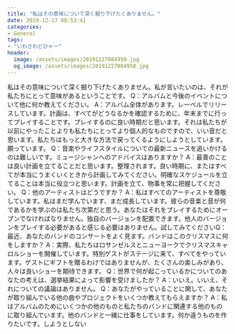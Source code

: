 ```yaml
---
title: "私はその意味について深く掘り下げたくありません。"
date: 2019-12-27 08:53:41
categories:
- General
tags:
- "いわさわどひゃー"
header:
  image: /assets/images/20191227084950.jpg
  og_image: /assets/images/20191227084950.jpg
---
```


私はその意味について深く掘り下げたくありません。私が言いたいのは、それが私たちにとって意味があるということです。 Q：アルバムと今後のイベントについて他に何か教えてください。 A：アルバム全体があります。レーベルでリリースしています。計画は、すべてがどうなるかを確認するために、年末までに行ってプレイすることです。プレイするのに良い時期だと思います。それは私たちが以前にやったことよりも私たちにとってより個人的なものですので、いい音だと思います。私たちはもっと大きな方法で戻ってくるようにしようとしています。願っています。 Q：音楽やライフスタイルについての最新ニュースを追いかけるのは難しいです。ミュージシャンへのアドバイスはありますか？ A：最善のことは良い計画を立てることだと思います。整理されます。良い時期に、またはすべてが本当にうまくいくときから計画してみてください。明確なスケジュールを立てることは本当に役立つと思います。計画を立て、物事を常に把握してください。 Q：他のアーティストはどうですか？ A：私はすべてのアーティストを尊敬しています。私はまだ学んでいます、まだ成長しています。彼らの音楽と音が何であるかを学ぶのは私たち次第だと思う。あなたはそれをプレイするためにオープンでなければなりません。独自のバージョンを配置できます。他人のバージョンをプレイする必要があると感じる必要はありません。試してみてくださいQ：最近、あなたのバンドのコンサートをよく見ます。バンドはこのクリスマスに何をしますか？ A：実際、私たちはロサンゼルスとニューヨークでクリスマスキャロルショーを開催しています。特別ゲストがステージに来て、すべてをやっています。ゲストにギフトを贈るわけではありませんが、たくさんの楽しみがあり、人々は良いショーを期待できます。 Q：世界で何が起こっているかについてのあなたの考えは、選挙結果によって影響を受けましたか？ A：いいえ。いいえ、それについての議論はありません。 Q：あなたがやっていることに関して、あなたが取り組んでいる他の曲やプロジェクトをいくつか教えてもらえますか？ A：私はアルバムのためにいくつかの他のものと私たちのバンドに関連する他のものに取り組んでいます。他のバンドと一緒に仕事をしています。何か違うものを作りたいです。しようとしない
